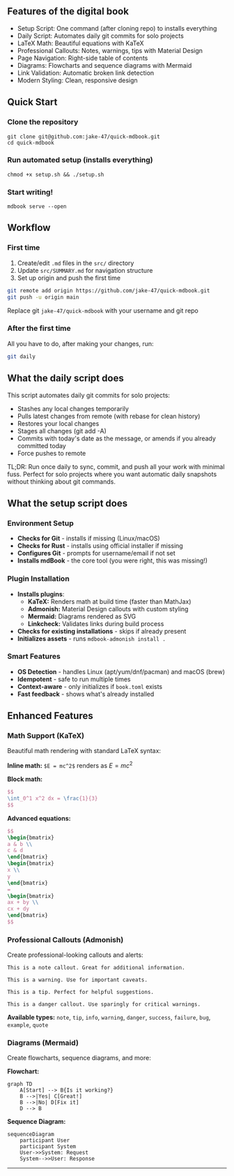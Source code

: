 ## Features of the digital book
- Setup Script: One command (after cloning repo) to installs everything
- Daily Script: Automates daily git commits for solo projects
- LaTeX Math: Beautiful equations with KaTeX
- Professional Callouts: Notes, warnings, tips with Material Design
- Page Navigation: Right-side table of contents
- Diagrams: Flowcharts and sequence diagrams with Mermaid
- Link Validation: Automatic broken link detection
- Modern Styling: Clean, responsive design

## Quick Start
### Clone the repository
```
git clone git@github.com:jake-47/quick-mdbook.git
cd quick-mdbook
```

### Run automated setup (installs everything)
```
chmod +x setup.sh && ./setup.sh
```
### Start writing!
```
mdbook serve --open
```

## Workflow

### First time
1. Create/edit `.md` files in the `src/` directory
2. Update `src/SUMMARY.md` for navigation structure
2. Set up origin and push the first time
```bash
git remote add origin https://github.com/jake-47/quick-mdbook.git
git push -u origin main
```
Replace git `jake-47/quick-mdbook` with your username and git repo

### After the first time
All you have to do, after making your changes, run:
```bash
git daily
```
## What the daily script does
This script automates daily git commits for solo projects:
- Stashes any local changes temporarily
- Pulls latest changes from remote (with rebase for clean history)
- Restores your local changes
- Stages all changes (git add -A)
- Commits with today's date as the message, or amends if you already committed today
- Force pushes to remote

TL;DR: Run once daily to sync, commit, and push all your work with minimal fuss. Perfect for solo projects where you want automatic daily snapshots without thinking about git commands.

## What the setup script does
###  Environment Setup
- **Checks for Git** - installs if missing (Linux/macOS)
- **Checks for Rust** - installs using official installer if missing
- **Configures Git** - prompts for username/email if not set
- **Installs mdBook** - the core tool (you were right, this was missing!)

### Plugin Installation
- **Installs plugins**: 
    - **KaTeX:** Renders math at build time (faster than MathJax)
    - **Admonish:** Material Design callouts with custom styling
    - **Mermaid:** Diagrams rendered as SVG
    - **Linkcheck:** Validates links during build process
- **Checks for existing installations** - skips if already present
- **Initializes assets** - runs `mdbook-admonish install .`

### Smart Features
- **OS Detection** - handles Linux (apt/yum/dnf/pacman) and macOS (brew)
- **Idempotent** - safe to run multiple times
- **Context-aware** - only initializes if `book.toml` exists
- **Fast feedback** - shows what's already installed

## Enhanced Features

### Math Support (KaTeX)
Beautiful math rendering with standard LaTeX syntax:

**Inline math:** `$E = mc^2$` renders as $E = mc^2$

**Block math:**
```latex
$$
\int_0^1 x^2 dx = \frac{1}{3}
$$
```

**Advanced equations:**
```latex
$$
\begin{bmatrix}
a & b \\
c & d
\end{bmatrix}
\begin{bmatrix}
x \\
y
\end{bmatrix}
=
\begin{bmatrix}
ax + by \\
cx + dy
\end{bmatrix}
$$
```

### Professional Callouts (Admonish)
Create professional-looking callouts and alerts:
```admonish note
This is a note callout. Great for additional information.
```

```admonish warning
This is a warning. Use for important caveats.
```

```admonish tip
This is a tip. Perfect for helpful suggestions.
```

```admonish danger
This is a danger callout. Use sparingly for critical warnings.
```

**Available types:** `note`, `tip`, `info`, `warning`, `danger`, `success`, `failure`, `bug`, `example`, `quote`

### Diagrams (Mermaid)
Create flowcharts, sequence diagrams, and more:

**Flowchart:**
```mermaid
graph TD
    A[Start] --> B{Is it working?}
    B -->|Yes| C[Great!]
    B -->|No| D[Fix it]
    D --> B
```

**Sequence Diagram:**
```mermaid
sequenceDiagram
    participant User
    participant System
    User->>System: Request
    System-->>User: Response
```

---
